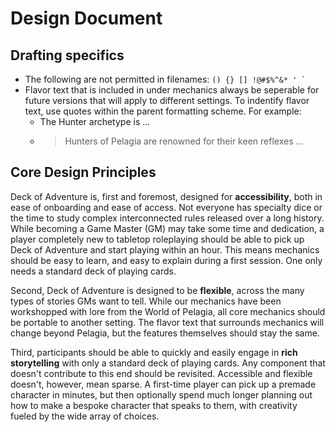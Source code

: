 # Design Document

## Drafting specifics

- The following are not permitted in filenames: `` () {} [] !@#$%^&* ' ` ``
- Flavor text that is included in under mechanics always be seperable for future versions that will apply to different settings. To indentify flavor text, use quotes within the parent formatting scheme. For example:
   - The Hunter archetype is ...
   - > Hunters of Pelagia are renowned for their keen reflexes ...

## Core Design Principles

Deck of Adventure is, first and foremost, designed for **accessibility**, both in ease of onboarding and ease of access. Not everyone has specialty dice or the time to study complex interconnected rules released over a long history. While becoming a Game Master (GM) may take some time and dedication, a player completely new to tabletop roleplaying should be able to pick up Deck of Adventure and start playing within an hour. This means mechanics should be easy to learn, and easy to explain during a first session. One only needs a standard deck of playing cards.

Second, Deck of Adventure is designed to be **flexible**, across the many types of stories GMs want to tell. While our mechanics have been workshopped with lore from the World of Pelagia, all core mechanics should be portable to another setting. The flavor text that surrounds mechanics will change beyond Pelagia, but the features themselves should stay the same. 

Third, participants should be able to quickly and easily engage in **rich storytelling** with only a standard deck of playing cards. Any component that doesn't contribute to this end should be revisited. Accessible and flexible doesn't, however, mean sparse. A first-time player can pick up a premade character in minutes, but then optionally spend much longer planning out how to make a bespoke character that speaks to them, with creativity fueled by the wide array of choices.